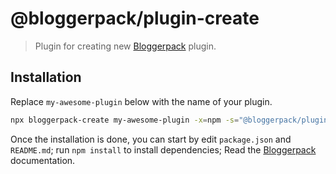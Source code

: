 # @bloggerpack/plugin-create

> Plugin for creating new [Bloggerpack](https://github.com/bloggerpack/bloggerpack/tree/main/packages/bloggerpack) plugin.

## Installation

Replace `my-awesome-plugin` below with the name of your plugin.

```bash
npx bloggerpack-create my-awesome-plugin -x=npm -s="@bloggerpack/plugin-create"
```

Once the installation is done, you can start by edit `package.json` and `README.md`; run `npm install` to install dependencies; Read the [Bloggerpack](https://github.com/bloggerpack/bloggerpack/tree/main/packages/bloggerpack) documentation.
